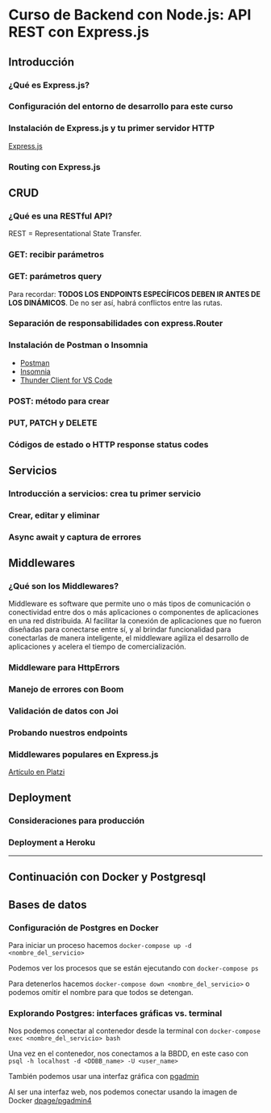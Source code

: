 # Curso de Backend con Node.js: API REST con Express.js

## Introducción

### ¿Qué es Express.js?

### Configuración del entorno de desarrollo para este curso

### Instalación de Express.js y tu primer servidor HTTP

[Express.js](https://expressjs.com/)

### Routing con Express.js

## CRUD

### ¿Qué es una RESTful API?

REST = Representational State Transfer.

### GET: recibir parámetros

### GET: parámetros query

Para recordar: **TODOS LOS ENDPOINTS ESPECÍFICOS DEBEN IR ANTES DE LOS DINÁMICOS**. De no ser así, habrá conflictos entre las rutas.

### Separación de responsabilidades con express.Router

### Instalación de Postman o Insomnia

- [Postman](https://www.postman.com/)
- [Insomnia](https://insomnia.rest/)
- [Thunder Client for VS Code](https://www.thunderclient.com/)

### POST: método para crear

### PUT, PATCH y DELETE

### Códigos de estado o HTTP response status codes

## Servicios

### Introducción a servicios: crea tu primer servicio

### Crear, editar y eliminar

### Async await y captura de errores

## Middlewares

### ¿Qué son los Middlewares?

Middleware es software que permite uno o más tipos de comunicación o conectividad entre dos o más aplicaciones o componentes de aplicaciones en una red distribuida. Al facilitar la conexión de aplicaciones que no fueron diseñadas para conectarse entre sí, y al brindar funcionalidad para conectarlas de manera inteligente, el middleware agiliza el desarrollo de aplicaciones y acelera el tiempo de comercialización.

### Middleware para HttpErrors

### Manejo de errores con Boom

### Validación de datos con Joi

### Probando nuestros endpoints

### Middlewares populares en Express.js

[Artículo en Platzi](https://platzi.com/clases/2485-backend-nodejs/41762-middlewares-populares-en-expressjs/)

## Deployment

### Consideraciones para producción

### Deployment a Heroku

------------------------------------------------

## Continuación con Docker y Postgresql

## Bases de datos

### Configuración de Postgres en Docker

Para iniciar un proceso hacemos `docker-compose up -d <nombre_del_servicio>`

Podemos ver los procesos que se están ejecutando con `docker-compose ps`

Para detenerlos hacemos `docker-compose down <nombre_del_servicio>` o podemos omitir el nombre para que todos se detengan.

### Explorando Postgres: interfaces gráficas vs. terminal

Nos podemos conectar al contenedor desde la terminal con `docker-compose exec <nombre_del_servicio> bash`

Una vez en el contenedor, nos conectamos a la BBDD, en este caso con `psql -h localhost -d <DDBB_name> -U <user_name>`

También podemos usar una interfaz gráfica con [pgadmin](https://www.pgadmin.org/)

Al ser una interfaz web, nos podemos conectar usando la imagen de Docker [dpage/pgadmin4](https://hub.docker.com/r/dpage/pgadmin4/)
